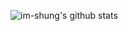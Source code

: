 ![im-shung's github stats](https://github-readme-stats-git-masterrstaa-rickstaa.vercel.app/api?username=im-shung&show_icons=true&theme=great-gatsby)

<!--
**im-shung/im-shung** is a ✨ _special_ ✨ repository because its `README.md` (this file) appears on your GitHub profile.

Here are some ideas to get you started:

- 🔭 I’m currently working on ...
- 🌱 I’m currently learning ...
- 👯 I’m looking to collaborate on ...
- 🤔 I’m looking for help with ...
- 💬 Ask me about ...
- 📫 How to reach me: ...
- 😄 Pronouns: ...
- ⚡ Fun fact: ...
-->
